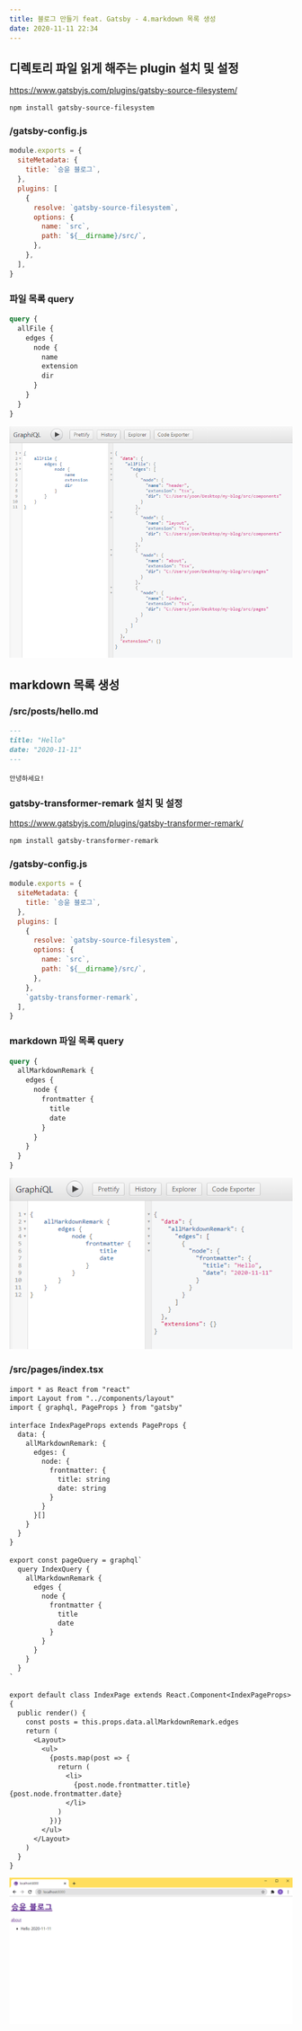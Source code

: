 ```yaml
---
title: 블로그 만들기 feat. Gatsby - 4.markdown 목록 생성
date: 2020-11-11 22:34
---
```


## 디렉토리 파일 읽게 해주는 plugin 설치 및 설정

https://www.gatsbyjs.com/plugins/gatsby-source-filesystem/

```bash
npm install gatsby-source-filesystem
```

### /gatsby-config.js

```javascript
module.exports = {
  siteMetadata: {
    title: `승윤 블로그`,
  },
  plugins: [
    {
      resolve: `gatsby-source-filesystem`,
      options: {
        name: `src`,
        path: `${__dirname}/src/`,
      },
    },
  ],
}
```

### 파일 목록 query

```graphql
query {
  allFile {
    edges {
      node {
        name
        extension
        dir
      }
    }
  }
}
```

![](./2.png)

## markdown 목록 생성

### /src/posts/hello.md

```markdown
---
title: "Hello"
date: "2020-11-11"
---

안녕하세요!
```

### gatsby-transformer-remark 설치 및 설정

https://www.gatsbyjs.com/plugins/gatsby-transformer-remark/

```bash
npm install gatsby-transformer-remark
```

### /gatsby-config.js

```javascript
module.exports = {
  siteMetadata: {
    title: `승윤 블로그`,
  },
  plugins: [
    {
      resolve: `gatsby-source-filesystem`,
      options: {
        name: `src`,
        path: `${__dirname}/src/`,
      },
    },
    `gatsby-transformer-remark`,
  ],
}
```

### markdown 파일 목록 query

```graphql
query {
  allMarkdownRemark {
    edges {
      node {
        frontmatter {
          title
          date
        }
      }
    }
  }
}
```

![](./3.png)

### /src/pages/index.tsx

```tsx
import * as React from "react"
import Layout from "../components/layout"
import { graphql, PageProps } from "gatsby"

interface IndexPageProps extends PageProps {
  data: {
    allMarkdownRemark: {
      edges: {
        node: {
          frontmatter: {
            title: string
            date: string
          }
        }
      }[]
    }
  }
}

export const pageQuery = graphql`
  query IndexQuery {
    allMarkdownRemark {
      edges {
        node {
          frontmatter {
            title
            date
          }
        }
      }
    }
  }
`

export default class IndexPage extends React.Component<IndexPageProps> {
  public render() {
    const posts = this.props.data.allMarkdownRemark.edges
    return (
      <Layout>
        <ul>
          {posts.map(post => {
            return (
              <li>
                {post.node.frontmatter.title} {post.node.frontmatter.date}
              </li>
            )
          })}
        </ul>
      </Layout>
    )
  }
}
```

![](./1.png)
